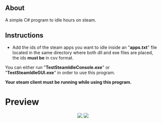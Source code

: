## About
A simple C# program to idle hours on steam.

## Instructions
* Add the ids of the steam apps you want to idle inside an "**apps.txt**"  file located in the same directory where both dll and exe files are placed, the ids **must be** in csv format.

You can either run "**TestSteamIdleConsole.exe**" or "**TestSteamIdleGUI.exe**" in order to use this program.

**Your steam client must be running while using this program.**


# Preview
<div style="text-align:center">
	<img src="https://i.imgur.com/lwZ9TdR.png" />
	<img src="https://i.imgur.com/CpZRYl5.png" />
</div>
